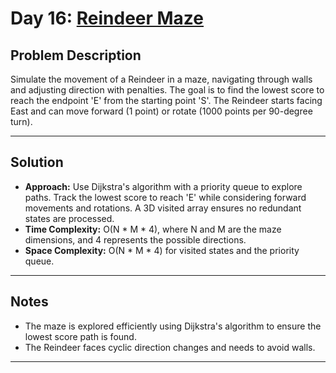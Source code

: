 # Day 16: [Reindeer Maze](https://adventofcode.com/2024/day/16)

## Problem Description
Simulate the movement of a Reindeer in a maze, navigating through walls and adjusting direction with penalties. The goal is to find the lowest score to reach the endpoint 'E' from the starting point 'S'. The Reindeer starts facing East and can move forward (1 point) or rotate (1000 points per 90-degree turn).

---

## Solution

- **Approach:** Use Dijkstra's algorithm with a priority queue to explore paths. Track the lowest score to reach 'E' while considering forward movements and rotations. A 3D visited array ensures no redundant states are processed.
- **Time Complexity:** O(N * M * 4), where N and M are the maze dimensions, and 4 represents the possible directions.
- **Space Complexity:** O(N * M * 4) for visited states and the priority queue.

---

## Notes
- The maze is explored efficiently using Dijkstra's algorithm to ensure the lowest score path is found.
- The Reindeer faces cyclic direction changes and needs to avoid walls.
---

